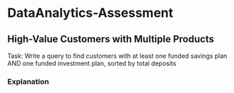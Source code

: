 # DataAnalytics-Assessment

## High-Value Customers with Multiple Products
Task: Write a query to find customers with at least one funded savings plan AND one funded investment plan, sorted by total deposits
### Explanation
